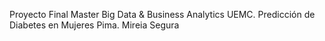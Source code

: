 Proyecto Final Master Big Data & Business Analytics UEMC.
Predicción de Diabetes en Mujeres Pima.
Mireia Segura
